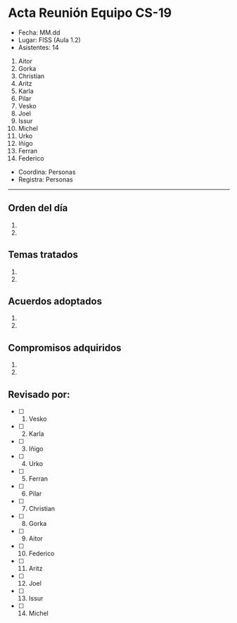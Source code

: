 # Acta Reunión Equipo CS-19

- Fecha: MM.dd
- Lugar: FISS (Aula 1.2)
- Asistentes: 14

1. Aitor 
2. Gorka 
3. Christian 
4. Aritz
5. Karla
6. Pilar 
7. Vesko 
8. Joel
9. Issur 
10. Michel 
11. Urko
12. Iñigo 
13. Ferran 
14. Federico

- Coordina: Personas
- Registra: Personas

---

## Orden del día
1. 
2. 

## Temas tratados
1. 
2. 

## Acuerdos adoptados
1. 
2. 

## Compromisos adquiridos
1. 
2. 

## Revisado por:
- [ ] 1. Vesko
- [ ] 2. Karla
- [ ] 3. Iñigo
- [ ] 4. Urko
- [ ] 5. Ferran
- [ ] 6. Pilar
- [ ] 7. Christian
- [ ] 8. Gorka
- [ ] 9. Aitor
- [ ] 10. Federico
- [ ] 11. Aritz
- [ ] 12. Joel
- [ ] 13. Issur
- [ ] 14. Michel
